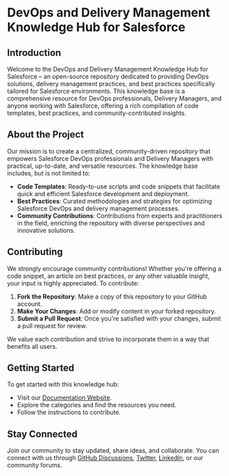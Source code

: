 # DevOps and Delivery Management Knowledge Hub for Salesforce

## Introduction
Welcome to the DevOps and Delivery Management Knowledge Hub for Salesforce – an open-source repository dedicated to providing DevOps solutions, delivery management practices, and best practices specifically tailored for Salesforce environments. This knowledge base is a comprehensive resource for DevOps professionals, Delivery Managers, and anyone working with Salesforce, offering a rich compilation of code templates, best practices, and community-contributed insights.

## About the Project
Our mission is to create a centralized, community-driven repository that empowers Salesforce DevOps professionals and Delivery Managers with practical, up-to-date, and versatile resources. The knowledge base includes, but is not limited to:

- **Code Templates**: Ready-to-use scripts and code snippets that facilitate quick and efficient Salesforce development and deployment.
- **Best Practices**: Curated methodologies and strategies for optimizing Salesforce DevOps and delivery management processes.
- **Community Contributions**: Contributions from experts and practitioners in the field, enriching the repository with diverse perspectives and innovative solutions.

## Contributing
We strongly encourage community contributions! Whether you're offering a code snippet, an article on best practices, or any other valuable insight, your input is highly appreciated. To contribute:

1. **Fork the Repository**: Make a copy of this repository to your GitHub account.
2. **Make Your Changes**: Add or modify content in your forked repository.
3. **Submit a Pull Request**: Once you're satisfied with your changes, submit a pull request for review.

We value each contribution and strive to incorporate them in a way that benefits all users.

## Getting Started
To get started with this knowledge hub:

- Visit our [Documentation Website](#).
- Explore the categories and find the resources you need.
- Follow the instructions to contribute.

## Stay Connected
Join our community to stay updated, share ideas, and collaborate. You can connect with us through [GitHub Discussions](#), [Twitter](#), [LinkedIn](#), or our community forums.
